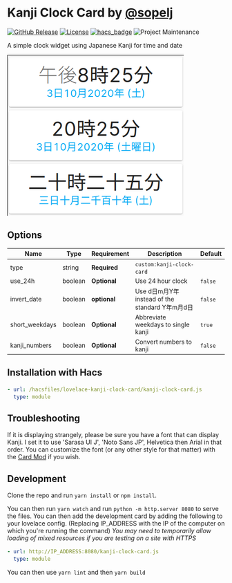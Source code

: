 # Kanji Clock Card by [@sopelj](https://www.github.com/sopelj)

[![GitHub Release](https://img.shields.io/github/release/sopelj/lovelace-kanji-clock-card.svg?style=for-the-badge)](https://github.com/sopelj/lovelace-kanji-clock-card/releases)
[![License](https://img.shields.io/github/license/sopelj/lovelace-kanji-clock-card.svg?style=for-the-badge)](LICENSE.md)
[![hacs_badge](https://img.shields.io/badge/HACS-Default-orange.svg?style=for-the-badge)](https://github.com/hacs/integration)
![Project Maintenance](https://img.shields.io/maintenance/yes/2024.svg?style=for-the-badge)

A simple clock widget using Japanese Kanji for time and date

![Example](./examples/cards.png)

## Options

| Name           | Type    | Requirement  | Description                               | Default |
|----------------|---------|--------------|-------------------------------------------|---------|
| type           | string  | **Required** | `custom:kanji-clock-card`                 |         |
| use_24h        | boolean | **Optional** | Use 24 hour clock                         | `false` |
| invert_date    | boolean | **optional** | Use d日m月Y年 instead of the standard Y年m月d日 | `false` |
| short_weekdays | boolean | **Optional** | Abbreviate weekdays to single kanji       | `true`  |
| kanji_numbers  | boolean | **Optional** | Convert numbers to kanji                  | `false` |

## Installation with Hacs

```yaml
- url: /hacsfiles/lovelace-kanji-clock-card/kanji-clock-card.js
  type: module
```

## Troubleshooting

If it is displaying strangely, please be sure you have a font that can display Kanji. I set it to use 'Sarasa UI J', 'Noto Sans JP', Helvetica then Arial in that order. You can customize the font (or any other style for that matter) with the [Card Mod](https://github.com/thomasloven/lovelace-card-mod) if you wish.

## Development

Clone the repo and run `yarn install` or `npm install`.

You can then run `yarn watch` and run `python -m http.server 8080` to serve the files.
You can then add the development card by adding the following to your lovelace config. (Replacing IP_ADDRESS with the IP of the computer on which you're running the command) *You may need to temporarily allow loading of mixed resources if you are testing on a site with HTTPS*

```yaml
- url: http://IP_ADDRESS:8080/kanji-clock-card.js
  type: module
```

You can then use `yarn lint` and then `yarn build`
